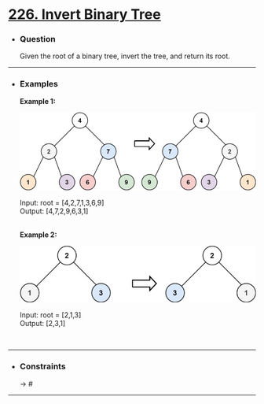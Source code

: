 <a href="https://leetcode.com/problems/invert-binary-tree/"><h1> 226. Invert Binary Tree </h1></a>

- <h3>Question</h3>
    Given the root of a binary tree, invert the tree, and return its root.
<hr>

- <h3>Examples</h3>
    <div>
    <b>Example 1:</b>

    ![example-1](images/invert1-tree.jpg)

    Input: root = [4,2,7,1,3,6,9]<br>
    Output: [4,7,2,9,6,3,1] <br>
    </div>
    <br>
    <div>
    <b>Example 2:</b>

    ![example-1](images/invert2-tree.jpg)

    Input: root = [2,1,3]<br>
    Output: [2,3,1] <br>
    </div>
    <br>
<hr>

- <h3>Constraints</h3>
    → # <br>
<hr>

